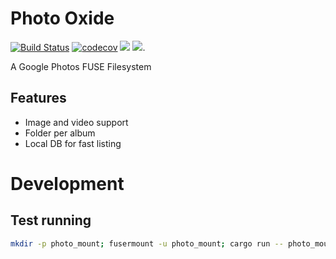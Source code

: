 # Photo Oxide
[![Build Status](https://travis-ci.org/TheBiggerGuy/photooxide.svg?branch=master)](https://travis-ci.org/TheBiggerGuy/photooxide)
[![codecov](https://codecov.io/gh/TheBiggerGuy/photooxide/branch/master/graph/badge.svg)](https://codecov.io/gh/TheBiggerGuy/photooxide)
[![](https://img.shields.io/github/issues-raw/TheBiggerGuy/photooxide.svg)](https://github.com/TheBiggerGuy/photooxide/issues)
[![](https://tokei.rs/b1/github/TheBiggerGuy/photooxide)](https://github.com/TheBiggerGuy/photooxide).

A Google Photos FUSE Filesystem

## Features
* Image and video support
* Folder per album
* Local DB for fast listing

# Development

## Test running
```bash
mkdir -p photo_mount; fusermount -u photo_mount; cargo run -- photo_mount; fusermount -u photo_mount
```
